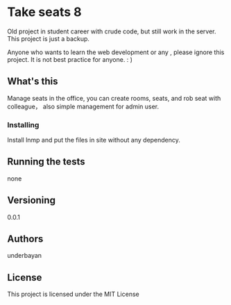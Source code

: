# Take seats 8

Old project in student career with crude code, but still work in the server. This project is just a backup. 

Anyone who wants to learn the web development or any , please ignore this project. It is not best practice for anyone. : )

## What's this

Manage seats in the office, you can create rooms, seats, and rob seat with colleague， also simple management for admin user.

### Installing

Install lnmp and put the files in site without any dependency.

## Running the tests

none

## Versioning

0.0.1

## Authors

underbayan

## License

This project is licensed under the MIT License 

